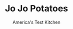 ---
layout: ../../layouts/MarkdownPostLayout.astro
title: Jo Jo Potatoes
author: America's Test Kitchen
pubDate: 2023-03-15
description: "Fluffy inside with a shaggy, crunchy shell, Jo Jo potatoes are popular in taverns and roadside joints. What would it take to reproduce them at home?"
image_url: https://res.cloudinary.com/hksqkdlah/image/upload/ar_1:1,c_fill,dpr_2.0,f_auto,fl_lossy.progressive.strip_profile,g_faces:auto,q_auto:low,w_344/9248_sfs-jojospotatoes-13-275421
tags: ["Side Dishes","Pacific Northwest","Mid-Atlantic","Potatoes"]
calories: 1600
protein: 8
carbohydrates: 21
fats: 
fiber: 1
ingredients: ["3 , medium russet potatoes (about 8 ounces each), scrubbed","5 tablespoons, vegetable oil","2/3 cup, panko bread crumbs","2/3 cup, grated Parmesan cheese","1 tablespoon, paprika","2 teaspoons, dry mustard","1 teaspoon, salt","3/4 teaspoon, garlic powder","3/4 teaspoon, dried thyme","1/8 teaspoon, cayenne pepper"]
serves: 6
time: "1¼ hours"
instructions: ["Adjust oven rack to middle position, place rimmed baking sheet on rack, and heat oven to 400 degrees. Cut each potato lengthwise into 6 wedges. Place potatoes in large bowl and wrap tightly with plastic wrap. Microwave until edges of potatoes are translucent but centers remain slightly firm, 6 to 8 minutes, shaking bowl (without removing plastic) to redistribute potatoes halfway through cooking. Carefully remove plastic and drain potatoes well. Return potatoes to bowl, add 3 tablespoons oil, and stir until potatoes are coated with starchy film, about 1 minute.","Combine panko, Parmesan, paprika, dry mustard, salt, garlic powder, thyme, and cayenne in shallow dish. Dredge one-quarter of potatoes in panko mixture, pressing gently to adhere. Transfer to platter and repeat with remaining potatoes. Let sit 15 minutes.","Remove hot baking sheet from oven and brush with remaining oil. Arrange potatoes, cut side down, in single layer. Bake, flipping halfway through cooking, until crisp and golden brown, 25 to 30 minutes. Serve."]
nutrition: ["407 mg Potassium","172 mg Phosphorus","226 mg Calcium","1 mg Iron","31 mg Magnesium","350 mg Sodium","16 g Fat","1 mg Niacin (B3)","9 g Monounsaturated","2 g Polyunsaturated","5 mg Vitamin C","11 mg Cholesterol","3 g Saturated","1 g Fiber","15 µg Folate (food)","1 g Sugars","4 µg Vitamin K","71 g Water","21 g Carbs","15 µg Folate equivalent (total)","8 g Protein","2 mg Vitamin E","63 µg Vitamin A","266 kcal Energy","1600 calories"]
notes: "Panko adds a big crunch. Standard storebought bread crumbs are too heavy."
---